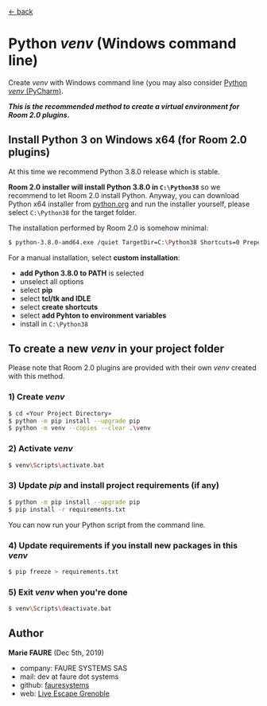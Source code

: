 ﻿[<- back](README.md)

# Python *venv* (Windows command line)
Create *venv* with Windows command line (you may also consider [Python *venv* (PyCharm)](python-venv-windows.md).

***This is the recommended method to create a virtual environment for Room 2.0 plugins.***


## Install Python 3 on Windows x64 (for Room 2.0 plugins)
At this time we recommend Python 3.8.0 release which is stable.

**Room 2.0 installer will install Python 3.8.0 in `C:\Python38`** so we recommend to let Room 2.0 install Python. Anyway, you can download Python x64 installer from <a href="https://www.python.org/downloads/windows/" target="_blank">python.org</a> and run the installer yourself, please select  `C:\Python38` for the target folder. 

The installation performed by Room 2.0 is somehow minimal:

```bash
$ python-3.8.0-amd64.exe /quiet TargetDir=C:\Python38 Shortcuts=0 PrependPath=1 Include_doc=0 Include_launcher=0 Include_test=0

```

For a manual installation, select **custom installation**:
- **add Python 3.8.0 to PATH** is selected
- unselect all options
- select **pip**
- select **tcl/tk and IDLE**
- select **create shortcuts**
- select **add Pyhton to environment variables**
- install in `C:\Python38`


## To create a new *venv* in your project folder
Please note that Room 2.0 plugins are provided with their own *venv* created with this method.

### 1) Create *venv*
```bash
$ cd «Your Project Directory»
$ python -m pip install --upgrade pip
$ python -m venv --copies --clear .\venv 
```

### 2) Activate *venv*
```bash
$ venv\Scripts\activate.bat
```

### 3) Update *pip* and install project requirements (if any)
```bash
$ python -m pip install --upgrade pip
$ pip install -r requirements.txt
```

You can now run your Python script from the command line.

### 4) Update requirements if you install new packages in this *venv*
```bash
$ pip freeze > requirements.txt
```

### 5) Exit *venv* when you're done
```bash
$ venv\Scripts\deactivate.bat
```


## Author

**Marie FAURE** (Dec 5th, 2019)
* company: FAURE SYSTEMS SAS
* mail: dev at faure dot systems
* github: <a href="https://github.com/fauresystems?tab=repositories" target="_blank">fauresystems</a>
* web: <a href="https://www.live-escape.net/" target="_blank">Live Escape Grenoble</a>